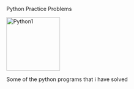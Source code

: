 Python Practice Problems

<img width="140" alt="Python1" src="https://user-images.githubusercontent.com/40309757/105427212-a5a4cc00-5c72-11eb-8095-8311e724b154.PNG">

Some of the python programs that i have solved 

